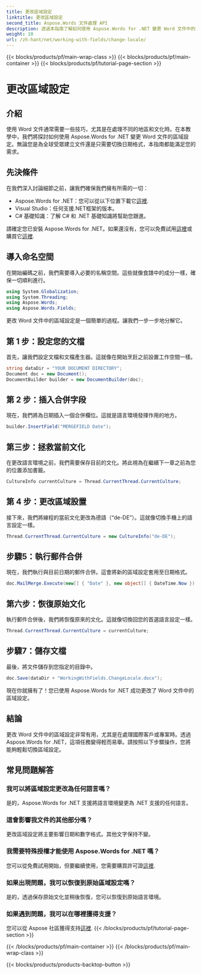```yaml
---
title: 更改區域設定
linktitle: 更改區域設定
second_title: Aspose.Words 文件處理 API
description: 透過本指南了解如何使用 Aspose.Words for .NET 變更 Word 文件中的區域設定。非常適合處理國際客戶和專案。
weight: 10
url: /zh-hant/net/working-with-fields/change-locale/
---
```


{{< blocks/products/pf/main-wrap-class >}}
{{< blocks/products/pf/main-container >}}
{{< blocks/products/pf/tutorial-page-section >}}

# 更改區域設定

## 介紹

使用 Word 文件通常需要一些技巧，尤其是在處理不同的地區和文化時。在本教學中，我們將探討如何使用 Aspose.Words for .NET 變更 Word 文件的區域設定。無論您是為全球受眾建立文件還是只需要切換日期格式，本指南都能滿足您的需求。

## 先決條件

在我們深入討論細節之前，讓我們確保我們擁有所需的一切：

-  Aspose.Words for .NET：您可以從以下位置下載它[這裡](https://releases.aspose.com/words/net/).
- Visual Studio：任何支援.NET框架的版本。
- C# 基礎知識：了解 C# 和 .NET 基礎知識將幫助您跟進。

請確定您已安裝 Aspose.Words for .NET。如果還沒有，您可以免費試用[這裡](https://releases.aspose.com/)或購買它[這裡](https://purchase.aspose.com/buy).

## 導入命名空間

在開始編碼之前，我們需要導入必要的名稱空間。這些就像食譜中的成分一樣，確保一切順利進行。

```csharp
using System.Globalization;
using System.Threading;
using Aspose.Words;
using Aspose.Words.Fields;
```

更改 Word 文件中的區域設定是一個簡單的過程。讓我們一步一步地分解它。

## 第 1 步：設定您的文檔

首先，讓我們設定文檔和文檔產生器。這就像在開始烹飪之前設置工作空間一樣。

```csharp
string dataDir = "YOUR DOCUMENT DIRECTORY";
Document doc = new Document();
DocumentBuilder builder = new DocumentBuilder(doc);
```

## 第 2 步：插入合併字段

現在，我們將為日期插入一個合併欄位。這就是語言環境發揮作用的地方。

```csharp
builder.InsertField("MERGEFIELD Date");
```

## 第三步：拯救當前文化

在更改語言環境之前，我們需要保存目前的文化。將此視為在繼續下一章之前為您的位置添加書籤。

```csharp
CultureInfo currentCulture = Thread.CurrentThread.CurrentCulture;
```

## 第 4 步：更改區域設置

接下來，我們將線程的當前文化更改為德語（“de-DE”）。這就像切換手機上的語言設定一樣。

```csharp
Thread.CurrentThread.CurrentCulture = new CultureInfo("de-DE");
```

## 步驟5：執行郵件合併

現在，我們執行與目前日期的郵件合併。這會將新的區域設定套用至日期格式。

```csharp
doc.MailMerge.Execute(new[] { "Date" }, new object[] { DateTime.Now });
```

## 第六步：恢復原始文化

執行郵件合併後，我們將恢復原來的文化。這就像切換回您的首選語言設定一樣。

```csharp
Thread.CurrentThread.CurrentCulture = currentCulture;
```

## 步驟7：儲存文檔

最後，將文件儲存到您指定的目錄中。

```csharp
doc.Save(dataDir + "WorkingWithFields.ChangeLocale.docx");
```

現在你就擁有了！您已使用 Aspose.Words for .NET 成功更改了 Word 文件中的區域設定。

## 結論

更改 Word 文件中的區域設定非常有用，尤其是在處理國際客戶或專案時。透過 Aspose.Words for .NET，這項任務變得輕而易舉。請按照以下步驟操作，您將能夠輕鬆切換區域設定。

## 常見問題解答

### 我可以將區域設定更改為任何語言嗎？
是的，Aspose.Words for .NET 支援將語言環境變更為 .NET 支援的任何語言。

### 這會影響我文件的其他部分嗎？
更改區域設定將主要影響日期和數字格式。其他文字保持不變。

### 我需要特殊授權才能使用 Aspose.Words for .NET 嗎？
您可以從免費試用開始，但要繼續使用，您需要購買許可證[這裡](https://purchase.aspose.com/buy).

### 如果出現問題，我可以恢復到原始區域設定嗎？
是的，透過保存原始文化並稍後恢復，您可以恢復到原始語言環境。

### 如果遇到問題，我可以在哪裡獲得支援？
您可以從 Aspose 社區獲得支持[這裡](https://forum.aspose.com/c/words/8).
{{< /blocks/products/pf/tutorial-page-section >}}

{{< /blocks/products/pf/main-container >}}
{{< /blocks/products/pf/main-wrap-class >}}

{{< blocks/products/products-backtop-button >}}
